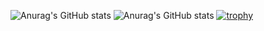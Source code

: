 ![Anurag's GitHub stats](https://github-readme-stats.vercel.app/api?username=hashiz008&theme=prussian)
![Anurag's GitHub stats](https://github-readme-stats.vercel.app/api/top-langs/?username=hashiz008&theme=prussian)
[![trophy](https://github-profile-trophy.vercel.app/?username=hashiz008&theme=algolia)](https://github.com/ryo-ma/github-profile-trophy)
